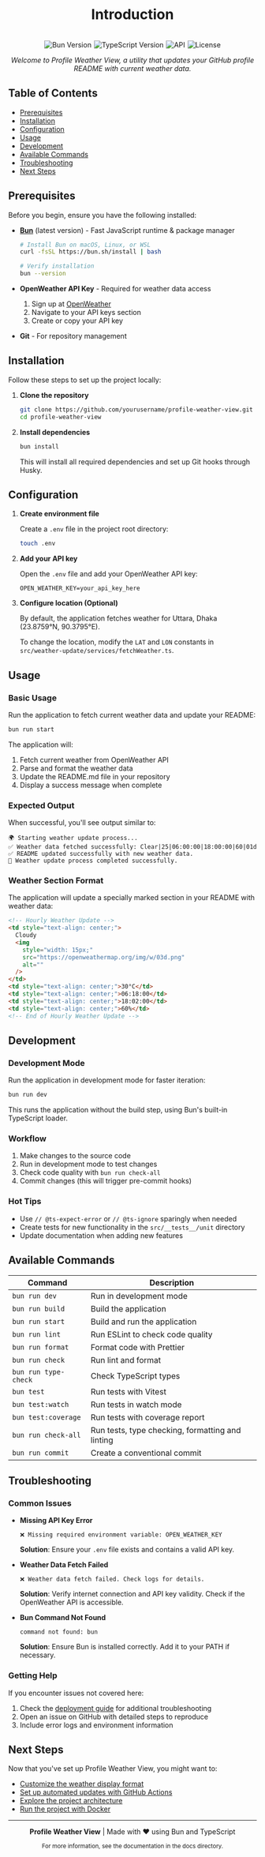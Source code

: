 <div style="text-align: center;">
  <h1>Introduction</h1>
</div>

<br>

<div style="text-align: center; display: flex; justify-content: center; gap: 5px; flex-wrap: wrap;">
  <img src="https://img.shields.io/badge/Bun-latest-F9AD00" alt="Bun Version">
  <img src="https://img.shields.io/badge/TypeScript-5.8.2-3178C6" alt="TypeScript Version">
  <img src="https://img.shields.io/badge/API-OpenWeather-EB6E4B" alt="API">
  <img src="https://img.shields.io/badge/License-MIT-green" alt="License">
</div>

<div style="text-align: center;">
  <p><em>Welcome to Profile Weather View, a utility that updates your GitHub profile README with current weather data.</em></p>
</div>

## Table of Contents

- [Prerequisites](#prerequisites)
- [Installation](#installation)
- [Configuration](#configuration)
- [Usage](#usage)
- [Development](#development)
- [Available Commands](#available-commands)
- [Troubleshooting](#troubleshooting)
- [Next Steps](#next-steps)

## Prerequisites

Before you begin, ensure you have the following installed:

- **[Bun](https://bun.sh/)** (latest version) - Fast JavaScript runtime & package manager

  ```bash
  # Install Bun on macOS, Linux, or WSL
  curl -fsSL https://bun.sh/install | bash

  # Verify installation
  bun --version
  ```

- **OpenWeather API Key** - Required for weather data access

  1. Sign up at [OpenWeather](https://openweathermap.org/api)
  2. Navigate to your API keys section
  3. Create or copy your API key

- **Git** - For repository management

## Installation

Follow these steps to set up the project locally:

1. **Clone the repository**

   ```bash
   git clone https://github.com/yourusername/profile-weather-view.git
   cd profile-weather-view
   ```

2. **Install dependencies**

   ```bash
   bun install
   ```

   This will install all required dependencies and set up Git hooks through Husky.

## Configuration

1. **Create environment file**

   Create a `.env` file in the project root directory:

   ```bash
   touch .env
   ```

2. **Add your API key**

   Open the `.env` file and add your OpenWeather API key:

   ```
   OPEN_WEATHER_KEY=your_api_key_here
   ```

3. **Configure location (Optional)**

   By default, the application fetches weather for Uttara, Dhaka (23.8759°N, 90.3795°E).

   To change the location, modify the `LAT` and `LON` constants in `src/weather-update/services/fetchWeather.ts`.

## Usage

### Basic Usage

Run the application to fetch current weather data and update your README:

```bash
bun run start
```

The application will:

1. Fetch current weather from OpenWeather API
2. Parse and format the weather data
3. Update the README.md file in your repository
4. Display a success message when complete

### Expected Output

When successful, you'll see output similar to:

```
🌍 Starting weather update process...
✅ Weather data fetched successfully: Clear|25|06:00:00|18:00:00|60|01d
✅ README updated successfully with new weather data.
🎉 Weather update process completed successfully.
```

### Weather Section Format

The application will update a specially marked section in your README with weather data:

```html
<!-- Hourly Weather Update -->
<td style="text-align: center;">
  Cloudy
  <img
    style="width: 15px;"
    src="https://openweathermap.org/img/w/03d.png"
    alt=""
  />
</td>
<td style="text-align: center;">30°C</td>
<td style="text-align: center;">06:18:00</td>
<td style="text-align: center;">18:02:00</td>
<td style="text-align: center;">60%</td>
<!-- End of Hourly Weather Update -->
```

## Development

### Development Mode

Run the application in development mode for faster iteration:

```bash
bun run dev
```

This runs the application without the build step, using Bun's built-in TypeScript loader.

### Workflow

1. Make changes to the source code
2. Run in development mode to test changes
3. Check code quality with `bun run check-all`
4. Commit changes (this will trigger pre-commit hooks)

### Hot Tips

- Use `// @ts-expect-error` or `// @ts-ignore` sparingly when needed
- Create tests for new functionality in the `src/__tests__/unit` directory
- Update documentation when adding new features

## Available Commands

| Command              | Description                                      |
| -------------------- | ------------------------------------------------ |
| `bun run dev`        | Run in development mode                          |
| `bun run build`      | Build the application                            |
| `bun run start`      | Build and run the application                    |
| `bun run lint`       | Run ESLint to check code quality                 |
| `bun run format`     | Format code with Prettier                        |
| `bun run check`      | Run lint and format                              |
| `bun run type-check` | Check TypeScript types                           |
| `bun test`           | Run tests with Vitest                            |
| `bun test:watch`     | Run tests in watch mode                          |
| `bun test:coverage`  | Run tests with coverage report                   |
| `bun run check-all`  | Run tests, type checking, formatting and linting |
| `bun run commit`     | Create a conventional commit                     |

## Troubleshooting

### Common Issues

- **Missing API Key Error**

  ```
  ❌ Missing required environment variable: OPEN_WEATHER_KEY
  ```

  **Solution**: Ensure your `.env` file exists and contains a valid API key.

- **Weather Data Fetch Failed**

  ```
  ❌ Weather data fetch failed. Check logs for details.
  ```

  **Solution**: Verify internet connection and API key validity. Check if the OpenWeather API is accessible.

- **Bun Command Not Found**

  ```
  command not found: bun
  ```

  **Solution**: Ensure Bun is installed correctly. Add it to your PATH if necessary.

### Getting Help

If you encounter issues not covered here:

1. Check the [deployment guide](deployment.md) for additional troubleshooting
2. Open an issue on GitHub with detailed steps to reproduce
3. Include error logs and environment information

## Next Steps

Now that you've set up Profile Weather View, you might want to:

- [Customize the weather display format](customization.md)
- [Set up automated updates with GitHub Actions](deployment.md)
- [Explore the project architecture](architecture.md)
- [Run the project with Docker](deployment.md#containerized-deployment)

---

<div style="text-align: center;">
  <p>
    <strong>Profile Weather View</strong> | Made with ❤️ using Bun and TypeScript
  </p>
  <p>
    <small>For more information, see the documentation in the docs directory.</small>
  </p>
</div>
